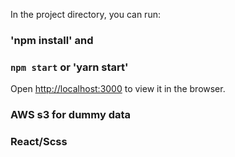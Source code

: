 
In the project directory, you can run:

### 'npm install' and
### `npm start` or 'yarn start'

Open [http://localhost:3000](http://localhost:3000) to view it in the browser.

### AWS s3 for dummy data
### React/Scss

